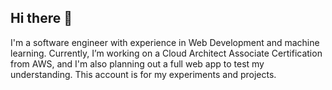 ## Hi there 👋

<!--
**arregist97/arregist97** is a ✨ _special_ ✨ repository because its `README.md` (this file) appears on your GitHub profile.

Here are some ideas to get you started:

- 🔭 I’m currently working on ...
- 🌱 I’m currently learning ...
- 👯 I’m looking to collaborate on ...
- 🤔 I’m looking for help with ...
- 💬 Ask me about ...
- 📫 How to reach me: ...
- 😄 Pronouns: ...
- ⚡ Fun fact: ...
-->
I'm a software engineer with experience in Web Development and machine learning.
Currently, I’m working on a Cloud Architect Associate Certification from AWS, and I'm also planning out a full web app to test my understanding.
This account is for my experiments and projects.
